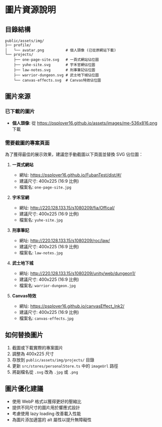 # 圖片資源說明

## 目錄結構

```
public/assets/img/
├── profile/
│   └── avatar.png          # 個人頭像 (已從原網站下載)
└── projects/
    ├── one-page-site.svg   # 一頁式網站佔位圖
    ├── yuhe-site.svg       # 宇禾官網佔位圖
    ├── law-notes.svg       # 刑事筆記佔位圖
    ├── warrior-dungeon.svg # 武士地下城佔位圖
    └── canvas-effects.svg  # Canvas特效佔位圖
```

## 圖片來源

### 已下載的圖片

- **個人頭像**: 從 https://psplover16.github.io/assets/images/me-536x816.png 下載

### 需要截圖的專案頁面

為了獲得最佳的展示效果，建議您手動截圖以下頁面並替換 SVG 佔位圖：

1. **一頁式網站**
   - 網址: https://psplover16.github.io/FubanTest/dist/#/
   - 建議尺寸: 400x225 (16:9 比例)
   - 檔案名: `one-page-site.jpg`

2. **宇禾官網**
   - 網址: http://220.128.133.15/s1080209/fia/Offical/
   - 建議尺寸: 400x225 (16:9 比例)
   - 檔案名: `yuhe-site.jpg`

3. **刑事筆記**
   - 網址: http://220.128.133.15/s1080209/roc/law/
   - 建議尺寸: 400x225 (16:9 比例)
   - 檔案名: `law-notes.jpg`

4. **武士地下城**
   - 網址: http://220.128.133.15/s1080209/unity/web/dungeon1/
   - 建議尺寸: 400x225 (16:9 比例)
   - 檔案名: `warrior-dungeon.jpg`

5. **Canvas特效**
   - 網址: https://psplover16.github.io/canvasEffect_Ink2/
   - 建議尺寸: 400x225 (16:9 比例)
   - 檔案名: `canvas-effects.jpg`

## 如何替換圖片

1. 截圖或下載實際的專案圖片
2. 調整為 400x225 尺寸
3. 存放到 `public/assets/img/projects/` 目錄
4. 更新 `src/stores/personalStore.ts` 中的 `imageUrl` 路徑
5. 將副檔名從 `.svg` 改為 `.jpg` 或 `.png`

## 圖片優化建議

- 使用 WebP 格式以獲得更好的壓縮比
- 提供不同尺寸的圖片用於響應式設計
- 考慮使用 lazy loading 改善載入性能
- 為圖片添加適當的 alt 屬性以提升無障礙性
